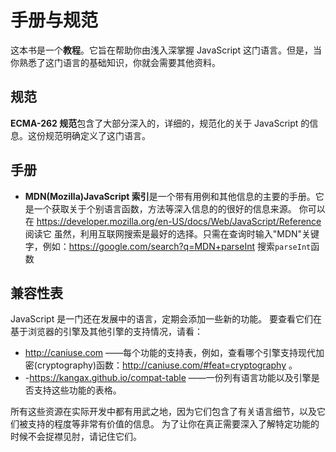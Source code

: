 # 手册与规范

这本书是一个**教程**。它旨在帮助你由浅入深掌握 JavaScript 这门语言。但是，当你熟悉了这门语言的基础知识，你就会需要其他资料。

## 规范

**ECMA-262 规范**包含了大部分深入的，详细的，规范化的关于 JavaScript 的信息。这份规范明确定义了这门语言。

## 手册

- **MDN(Mozilla)JavaScript 索引**是一个带有用例和其他信息的主要的手册。它是一个获取关于个别语言函数，方法等深入信息的的很好的信息来源。
  你可以在 https://developer.mozilla.org/en-US/docs/Web/JavaScript/Reference 阅读它
  虽然，利用互联网搜索是最好的选择。只需在查询时输入"MDN"关键字，例如：https://google.com/search?q=MDN+parseInt 搜索`parseInt`函数

## 兼容性表

JavaScript 是一门还在发展中的语言，定期会添加一些新的功能。
要查看它们在基于浏览器的引擎及其他引擎的支持情况，请看：

- http://caniuse.com ——每个功能的支持表，例如，查看哪个引擎支持现代加密(cryptography)函数：http://caniuse.com/#feat=cryptography 。
- -https://kangax.github.io/compat-table ——一份列有语言功能以及引擎是否支持这些功能的表格。

所有这些资源在实际开发中都有用武之地，因为它们包含了有关语言细节，以及它们被支持的程度等非常有价值的信息。
为了让你在真正需要深入了解特定功能的时候不会捉襟见肘，请记住它们。
